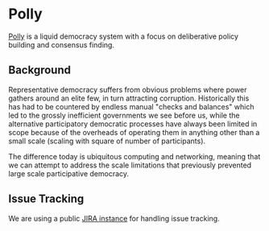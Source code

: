 # Polly

[Polly](http://polly-project.org) is a liquid democracy system with a focus on deliberative policy building and consensus finding.

## Background

Representative democracy suffers from obvious problems where power gathers around an elite few, in turn attracting corruption. Historically this has had to be countered by endless manual "checks and balances" which led to the grossly inefficient governments we see before us, while the alternative participatory democratic processes have always been limited in scope because of the overheads of operating them in anything other than a small scale (scaling with square of number of participants). 

The difference today is ubiquitous computing and networking, meaning that we can attempt to address the scale limitations that previously prevented large scale participative democracy.

## Issue Tracking

We are using a public [JIRA instance](http://jira.polly-project.org) for handling issue tracking.

